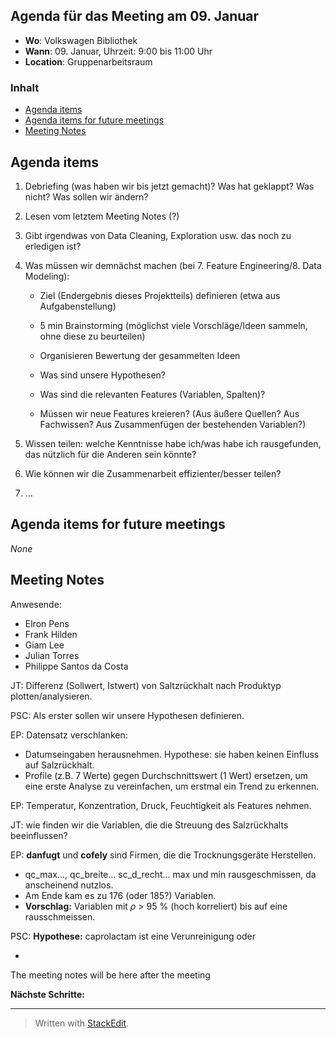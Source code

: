 ## Agenda für das Meeting am 09. Januar
- **Wo**: Volkswagen Bibliothek
- **Wann**: 09. Januar, Uhrzeit: 9:00 bis 11:00 Uhr 
- **Location**: Gruppenarbeitsraum
### Inhalt

* [Agenda items](#agenda-items)
* [Agenda items for future meetings](#agenda-items-for-future-meetings)
* [Meeting Notes](#meeting-notes)

## Agenda items

1. Debriefing (was haben wir bis jetzt gemacht)? Was hat geklappt? Was nicht? Was sollen wir ändern?

1. Lesen vom letztem Meeting Notes (?)

1. Gibt irgendwas von Data Cleaning, Exploration usw. das noch zu erledigen ist?

1. Was müssen wir demnächst machen (bei 7. Feature Engineering/8. Data Modeling): 
	- Ziel (Endergebnis dieses Projektteils) definieren (etwa aus Aufgabenstellung)

	- 5 min Brainstorming (möglichst viele Vorschläge/Ideen sammeln, ohne diese zu beurteilen)
	- Organisieren  Bewertung der gesammelten Ideen

	- Was sind unsere Hypothesen?

	- Was sind die relevanten Features (Variablen, Spalten)?
	
	- Müssen wir neue Features kreieren? (Aus äußere Quellen? Aus Fachwissen? Aus Zusammenfügen der bestehenden Variablen?)

1. Wissen teilen: welche Kenntnisse habe ich/was habe ich rausgefunden, das nützlich für die Anderen sein könnte?

1.  Wie können wir die Zusammenarbeit effizienter/besser teilen?
1. ...

## Agenda items for future meetings

*None*

## Meeting Notes

Anwesende:
- Elron Pens
- Frank Hilden
- Giam Lee
- Julian Torres
- Philippe Santos da Costa

JT: Differenz (Sollwert, Istwert) von Saltzrückhalt nach Produktyp plotten/analysieren.

PSC: Als erster sollen wir unsere Hypothesen definieren.

EP: Datensatz verschlanken:
- Datumseingaben herausnehmen. Hypothese: sie haben keinen Einfluss auf Salzrückhalt.
- Profile (z.B. 7 Werte) gegen Durchschnittswert (1 Wert) ersetzen, um eine erste Analyse zu vereinfachen, um erstmal ein Trend zu erkennen.

EP: Temperatur, Konzentration, Druck, Feuchtigkeit als Features nehmen.

JT: wie finden wir die Variablen, die die Streuung des Salzrückhalts beeinflussen?

EP: **danfugt** und **cofely** sind Firmen, die die Trocknungsgeräte Herstellen.

- qc_max..., qc_breite... sc_d_recht... max und min rausgeschmissen, da anscheinend nutzlos.
- Am Ende kam es zu 176 (oder 185?) Variablen.
- **Vorschlag:** Variablen mit $\rho$ > 95 % (hoch korreliert) bis auf eine rausschmeissen. 

PSC: **Hypothese:** caprolactam ist eine Verunreinigung oder     

-  
The meeting notes will be here after the meeting

**Nächste Schritte:**


---
> Written with [StackEdit](https://stackedit.io/).
<!--stackedit_data:
eyJoaXN0b3J5IjpbNzc5MDMyMDA3LDE4NjI2MTI3MzgsLTc2OD
EwNjk0MV19
-->